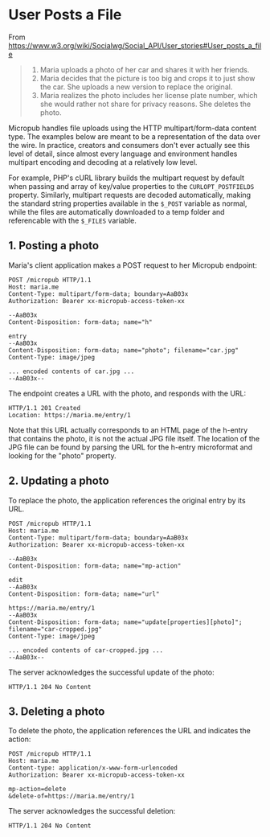 # User Posts a File

From https://www.w3.org/wiki/Socialwg/Social_API/User_stories#User_posts_a_file

> 1. Maria uploads a photo of her car and shares it with her friends.
> 2. Maria decides that the picture is too big and crops it to just show the car. She uploads a new version to replace the original.
> 3. Maria realizes the photo includes her license plate number, which she would rather not share for privacy reasons. She deletes the photo.

Micropub handles file uploads using the HTTP multipart/form-data content type. The 
examples below are meant to be a representation of the data over the wire. In practice,
creators and consumers don't ever actually see this level of detail, since almost
every language and environment handles multipart encoding and decoding at a relatively
low level.

For example, PHP's cURL library builds the multipart request by default when passing
and array of key/value properties to the `CURLOPT_POSTFIELDS` property. Similarly,
multipart requests are decoded automatically, making the standard string properties 
available in the `$_POST` variable as normal, while the files are automatically
downloaded to a temp folder and referencable with the `$_FILES` variable.


## 1. Posting a photo

Maria's client application makes a POST request to her Micropub endpoint:

```
POST /micropub HTTP/1.1
Host: maria.me
Content-Type: multipart/form-data; boundary=AaB03x
Authorization: Bearer xx-micropub-access-token-xx

--AaB03x
Content-Disposition: form-data; name="h"

entry
--AaB03x
Content-Disposition: form-data; name="photo"; filename="car.jpg"
Content-Type: image/jpeg

... encoded contents of car.jpg ...
--AaB03x--
```

The endpoint creates a URL with the photo, and responds with the URL:

```
HTTP/1.1 201 Created
Location: https://maria.me/entry/1
```

Note that this URL actually corresponds to an HTML page of the h-entry that contains
the photo, it is not the actual JPG file itself. The location of the JPG file can be 
found by parsing the URL for the h-entry microformat and looking for the "photo" 
property.


## 2. Updating a photo

To replace the photo, the application references the original entry by its URL.

```
POST /micropub HTTP/1.1
Host: maria.me
Content-Type: multipart/form-data; boundary=AaB03x
Authorization: Bearer xx-micropub-access-token-xx

--AaB03x
Content-Disposition: form-data; name="mp-action"

edit
--AaB03x
Content-Disposition: form-data; name="url"

https://maria.me/entry/1
--AaB03x
Content-Disposition: form-data; name="update[properties][photo]"; filename="car-cropped.jpg"
Content-Type: image/jpeg

... encoded contents of car-cropped.jpg ...
--AaB03x--
```

The server acknowledges the successful update of the photo:

```
HTTP/1.1 204 No Content
```


## 3. Deleting a photo

To delete the photo, the application references the URL and indicates the action:

```
POST /micropub HTTP/1.1
Host: maria.me
Content-type: application/x-www-form-urlencoded
Authorization: Bearer xx-micropub-access-token-xx

mp-action=delete
&delete-of=https://maria.me/entry/1
```

The server acknowledges the successful deletion:

```
HTTP/1.1 204 No Content
```

